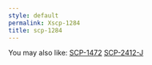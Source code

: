 ```yaml
---
style: default
permalink: Xscp-1284
title: scp-1284
---
```

You may also like:
[SCP-1472](http://scp-wiki.net/scp-1472)
[SCP-2412-J](http://scp-wiki.net/scp-2412-j)